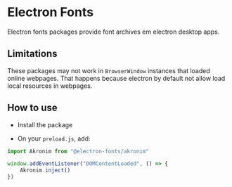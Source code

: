# Electron Fonts

Electron fonts packages provide font archives em electron desktop apps.

## Limitations

These packages may not work in `BrowserWindow` instances that loaded online webpages. That happens because electron by default not allow load local resources in webpages.

## How to use

* Install the package

* On your `preload.js`, add:

```ts
import Akronim from "@electron-fonts/akronim"

window.addEventListener("DOMContentLoaded", () => {
    Akronim.inject()
})
```